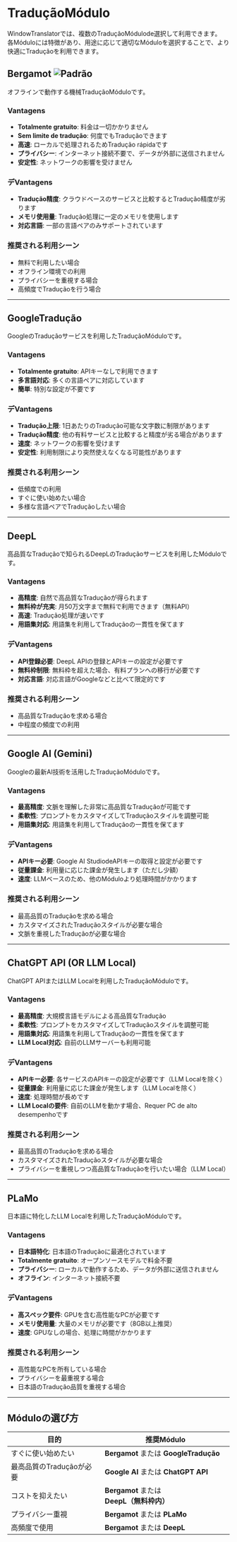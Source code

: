 # TraduçãoMódulo

WindowTranslatorでは、複数のTraduçãoMódulode選択して利用できます。  
各Móduloには特徴があり、用途に応じて適切なMóduloを選択することで、より快適にTraduçãoを利用できます。

## Bergamot ![Padrão](https://img.shields.io/badge/Padrão-brightgreen)

オフラインで動作する機械TraduçãoMóduloです。

### Vantagens
- **Totalmente gratuito**: 料金は一切かかりません
- **Sem limite de tradução**: 何度でもTraduçãoできます
- **高速**: ローカルで処理されるためTradução rápidaです
- **プライバシー**: インターネット接続不要で、データが外部に送信されません
- **安定性**: ネットワークの影響を受けません

### デVantagens
- **Tradução精度**: クラウドベースのサービスと比較するとTradução精度が劣ります
- **メモリ使用量**: Tradução処理に一定のメモリを使用します
- **対応言語**: 一部の言語ペアのみサポートされています

### 推奨される利用シーン
- 無料で利用したい場合
- オフライン環境での利用
- プライバシーを重視する場合
- 高頻度でTraduçãoを行う場合

---

## GoogleTradução

GoogleのTraduçãoサービスを利用したTraduçãoMóduloです。

### Vantagens
- **Totalmente gratuito**: APIキーなしで利用できます
- **多言語対応**: 多くの言語ペアに対応しています
- **簡単**: 特別な設定が不要です

### デVantagens
- **Tradução上限**: 1日あたりのTradução可能な文字数に制限があります
- **Tradução精度**: 他の有料サービスと比較すると精度が劣る場合があります
- **速度**: ネットワークの影響を受けます
- **安定性**: 利用制限により突然使えなくなる可能性があります

### 推奨される利用シーン
- 低頻度での利用
- すぐに使い始めたい場合
- 多様な言語ペアでTraduçãoしたい場合

---

## DeepL

高品質なTraduçãoで知られるDeepLのTraduçãoサービスを利用したMóduloです。

### Vantagens
- **高精度**: 自然で高品質なTraduçãoが得られます
- **無料枠が充実**: 月50万文字まで無料で利用できます（無料API）
- **高速**: Tradução処理が速いです
- **用語集対応**: 用語集を利用してTraduçãoの一貫性を保てます

### デVantagens
- **API登録必要**: DeepL APIの登録とAPIキーの設定が必要です
- **無料枠制限**: 無料枠を超えた場合、有料プランへの移行が必要です
- **対応言語**: 対応言語がGoogleなどと比べて限定的です

### 推奨される利用シーン
- 高品質なTraduçãoを求める場合
- 中程度の頻度での利用

---

## Google AI (Gemini)

Googleの最新AI技術を活用したTraduçãoMóduloです。

### Vantagens
- **最高精度**: 文脈を理解した非常に高品質なTraduçãoが可能です
- **柔軟性**: プロンプトをカスタマイズしてTraduçãoスタイルを調整可能
- **用語集対応**: 用語集を利用してTraduçãoの一貫性を保てます

### デVantagens
- **APIキー必要**: Google AI StudiodeAPIキーの取得と設定が必要です
- **従量課金**: 利用量に応じた課金が発生します（ただし少額）
- **速度**: LLMベースのため、他のMóduloより処理時間がかかります

### 推奨される利用シーン
- 最高品質のTraduçãoを求める場合
- カスタマイズされたTraduçãoスタイルが必要な場合
- 文脈を重視したTraduçãoが必要な場合

---

## ChatGPT API (OR LLM Local)

ChatGPT APIまたはLLM Localを利用したTraduçãoMóduloです。

### Vantagens
- **最高精度**: 大規模言語モデルによる高品質なTradução
- **柔軟性**: プロンプトをカスタマイズしてTraduçãoスタイルを調整可能
- **用語集対応**: 用語集を利用してTraduçãoの一貫性を保てます
- **LLM Local対応**: 自前のLLMサーバーも利用可能

### デVantagens
- **APIキー必要**: 各サービスのAPIキーの設定が必要です（LLM Localを除く）
- **従量課金**: 利用量に応じた課金が発生します（LLM Localを除く）
- **速度**: 処理時間が長めです
- **LLM Localの要件**: 自前のLLMを動かす場合、Requer PC de alto desempenhoです

### 推奨される利用シーン
- 最高品質のTraduçãoを求める場合
- カスタマイズされたTraduçãoスタイルが必要な場合
- プライバシーを重視しつつ高品質なTraduçãoを行いたい場合（LLM Local）

---

## PLaMo

日本語に特化したLLM Localを利用したTraduçãoMóduloです。

### Vantagens
- **日本語特化**: 日本語のTraduçãoに最適化されています
- **Totalmente gratuito**: オープンソースモデルで料金不要
- **プライバシー**: ローカルで動作するため、データが外部に送信されません
- **オフライン**: インターネット接続不要

### デVantagens
- **高スペック要件**: GPUを含む高性能なPCが必要です
- **メモリ使用量**: 大量のメモリが必要です（8GB以上推奨）
- **速度**: GPUなしの場合、処理に時間がかかります

### 推奨される利用シーン
- 高性能なPCを所有している場合
- プライバシーを最重視する場合
- 日本語のTradução品質を重視する場合

---

## Móduloの選び方

| 目的                 | 推奨Módulo                            |
| -------------------- | ----------------------------------------- |
| すぐに使い始めたい   | **Bergamot** または **GoogleTradução**        |
| 最高品質のTraduçãoが必要 | **Google AI** または **ChatGPT API**      |
| コストを抑えたい     | **Bergamot** または **DeepL（無料枠内）** |
| プライバシー重視     | **Bergamot** または **PLaMo**             |
| 高頻度で使用         | **Bergamot** または **DeepL**             |
